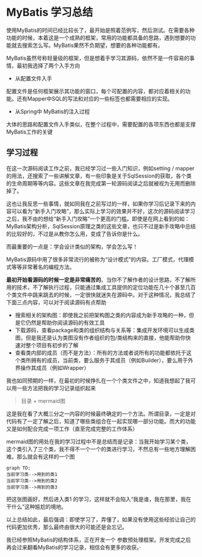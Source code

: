 # MyBatis 学习总结

使用MyBatis的时间已经比较长了，最开始是照着范例写，然后测试。在需要各种功能的时候，本着这是一个成熟的框架，常用的功能都具备的思路，遇到想要的功能就去搜索怎么写。MyBatis果然不负期望，想要的各种功能都有。

MyBatis虽然号称轻量级的框架，但是想着手学习其源码，依然不是一件容易的事情，最初我选择了两个入手方向

- 从配置文件入手

配置文件是任何框架展示其功能的窗口，每个可配置的内容，都对应着相关的功能。还有Mapper中SQL的写法和对应的一些标签也都需要相应的实现。

- 从Spring中 MyBatis的注入过程

大体的思路和配置文件入手类似，在整个过程中，需要配置的各项东西也都是支撑MyBatis工作的关键

## 学习过程

在这一次源码阅读工作之前，我已经学习过一些入门知识，例如setting / mapper 的用法，还搜索了一些讲解文章，有一些印象是关于SqlSession的获取，各个类的生命周期等等内容。这些文章在我完成第一轮源码阅读之后就被视为无用而删除掉了。

这也让我反思一些事情，就如同我在之前写过的一样，如果你学习后记录下来的内容可以看为“新手入门攻略”，那么实际上学习的效果并不好，这次的源码阅读学习之后，我不由的想给“新手入门攻略”一个更高的门槛。即使是在网上看到的如：MyBatis架构分析，SqlSession原理之类的这些文章，也只不过是新手攻略中总结的比较好的，不过是从教你怎么用，变成了告诉你是什么。

而最重要的一点是：学会设计类似的架构，学会怎么写！

MyBatis源码中用了很多非常流行的被称为“设计模式”的内容。工厂模式，代理模式等等非常著名的编程方法。

**最初开始看源码的时候一定是非常痛苦的**，当你不了解作者的设计思路，不了解所用的技术，不了解执行过程，只能通过集成工具提供的定位功能在几十个甚至几百个类文件中跳来跳去的时候，一定很快就迷失在源码中。对于这种情况，我总结了下面三点内容，可以对于阅读源码有点帮助

- 搜索相关的架构图：即使我之前把架构图之类的内容成为新手攻略的一种，但是它仍然是帮助你阅读源码的有效工具
- 下载源码，查看package和类的组织结构与关系等：集成开发环境可以生成类图，但是我还是认为类图没有作者组织的包/类结构来的直接，他能帮助你快速对整个项目有初步的了解
- 查看类内部的成员（而不是方法）：所有的方法或者说所有的功能都依托于这个类所拥有的成员，当前类，要么服务于其成员（例如Builder），要么用于外界操作其成员（例如Wrapper）

我也如同预期的一样，在最初的时候挣扎在一个个类文件之中，知道我想起了我可以用一些方法把我的学习记录组织起来

> 目录 + mermaid图 

这是我在看了大概三分之一内容的时候最终确定的一个方法。所谓目录，一定是对代码有了一定了解之后，知道了哪些类组合在一起实现哪一部分功能。而大的功能又是如何配合完成一项工作（直至完成完整的工作体系）

mermaid图的用处在我的学习过程中不是总结而是记录：当我开始学习某个类，这个类引入了三个类，我不得不一个一个的类进行学习，不然总有一些地方理解困难。那么就会有这样的一个图
```mermaid
graph TD;
当前学习类-->用到的类1
当前学习类-->用到的类2
当前学习类-->用到的类3
```
把这张图画好，然后进入类1 的学习，这样就不会陷入“我是谁，我在那里，我在干什么”这种尴尬的境地。

以上总结如此，最后强调：即使学习了，弄懂了，如果没有使用这些经验让自己的代码更加优秀，那么最终由很大的可能还是会忘记。

我已经参照MyBatis的结构体系，正在开发一个 参数预处理框架。开发完成之后再会过来翻看MyBatis的学习记录，相信会有更多的收获。·
